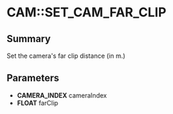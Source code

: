 # CAM::SET_CAM_FAR_CLIP

## Summary
Set the camera's far clip distance (in m.)

## Parameters
* **CAMERA_INDEX** cameraIndex
* **FLOAT** farClip